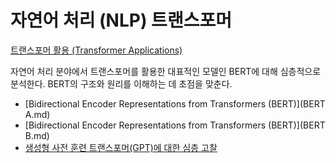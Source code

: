 # 자연어 처리 (NLP) 트랜스포머
[트랜스포머 활용 (Transformer Applications)](../index.md)

자연어 처리 분야에서 트랜스포머를 활용한 대표적인 모델인 BERT에 대해 심층적으로 분석한다. BERT의 구조와 원리를 이해하는 데 초점을 맞춘다.

- [Bidirectional Encoder Representations from Transformers (BERT)](BERT A.md)
- [Bidirectional Encoder Representations from Transformers (BERT)](BERT B.md)
- [생성형 사전 훈련 트랜스포머(GPT)에 대한 심층 고찰](GPT.md)



